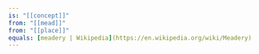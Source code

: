 ```yaml
---
is: "[[concept]]"
from: "[[mead]]"
from: "[[place]]"
equals: [meadery | Wikipedia](https://en.wikipedia.org/wiki/Meadery)
---
```

